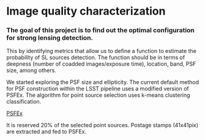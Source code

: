 # Image quality characterization

### The goal of this project is to find out the optimal configuration for strong lensing detection.

This by identifying metrics that allow us to define a function to estimate the probability of SL sources detection. The function should be in terms of deepness (number of coadded images/exposure time), location, band, PSF size, among others. 


We started exploring the PSF size and ellipticity. The current default method for PSF construction within the LSST pipeline uses a modified version of PSFEx. The algorithm for point source selection uses k-means clustering classification. 

[PSFEx]([myLib/README.md](https://psfex.readthedocs.io/en/latest/))

It is reserved 20% of the selected point sources. Postage stamps (41x41pix) are extracted and fed to PSFEx. 
